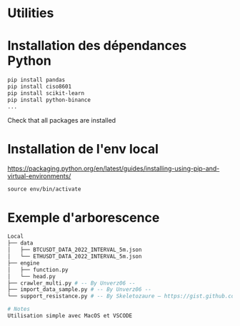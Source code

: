 # Utilities
# Installation des dépendances Python
```bash
pip install pandas
pip install ciso8601
pip install scikit-learn
pip install python-binance
...
```
Check that all packages are installed
# Installation de l'env local
https://packaging.python.org/en/latest/guides/installing-using-pip-and-virtual-environments/
```
source env/bin/activate
```

# Exemple d'arborescence
```bash
Local
├── data
│   ├── BTCUSDT_DATA_2022_INTERVAL_5m.json
│   └── ETHUSDT_DATA_2022_INTERVAL_5m.json
├── engine
│   ├── function.py
│   └── head.py
├── crawler_multi.py # -- By Unverz06 --
├── import_data_sample.py # -- By Unverz06 --
└── support_resistance.py # -- By Skeletozaure — https://gist.github.com/skeletozaure --

# Notes
Utilisation simple avec MacOS et VSCODE
